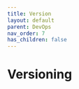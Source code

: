 ```yaml
---
title: Version
layout: default
parent: DevOps
nav_order: 7
has_children: false
---
```


# Versioning


